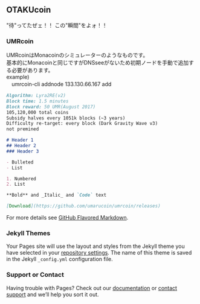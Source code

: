 ## OTAKUcoin

"待"ってたぜェ！！ この"瞬間"をよォ！！

### UMRcoin

UMRcoinはMonacoinのシミュレーターのようなものです。<br>
基本的にMonacoinと同じですがDNSseeがないため初期ノードを手動で追加する必要があります。<br>
example)<br>
　umrcoin-cli addnode 133.130.66.167 add

```markdown
Algorithm: Lyra2RE(v2)
Block time: 1.5 minutes
Block reward: 50 UMR(August 2017)
105,120,000 total coins
Subsidy halves every 1051k blocks (~3 years)
Difficulty re-target: every block (Dark Gravity Wave v3)
not premined

# Header 1
## Header 2
### Header 3

- Bulleted
- List

1. Numbered
2. List

**Bold** and _Italic_ and `Code` text

[Download](https://github.com/umarucoin/umrcoin/releases)
```

For more details see [GitHub Flavored Markdown](https://guides.github.com/features/mastering-markdown/).

### Jekyll Themes

Your Pages site will use the layout and styles from the Jekyll theme you have selected in your [repository settings](https://github.com/umarucoin/umarucoin.github.io/settings). The name of this theme is saved in the Jekyll `_config.yml` configuration file.

### Support or Contact

Having trouble with Pages? Check out our [documentation](https://help.github.com/categories/github-pages-basics/) or [contact support](https://github.com/contact) and we’ll help you sort it out.
